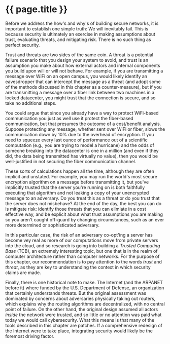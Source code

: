 # {{ page.title }}

Before we address the how's and why's of building secure networks,
it is important to establish one simple truth: We will inevitably fail.
This is because security is ultimately an exercise in making assumptions
about trust, evaluating threats, and mitigating risk. There is no such
thing as perfect security.

Trust and threats are two sides of the same coin. A threat is a potential
failure scenario that you design your system to avoid, and trust is an
assumption you make about how external actors and internal components
you build upon will or will not behave. For example, if you are transmitting
a message over WiFi on an open campus, you would likely identify an
eavesdropper that can intercept the message as a threat (and adopt some of
the methods discussed in this chapter as a counter-measure), but if you are
transmitting a message over a fiber link between two machines in a locked
datacenter, you might trust that the connection is secure, and so take no
additional steps.

You could argue that since you already have a way to protect WiFi-based
communication you just as well use it protect the fiber-based
communication, but that presumes the outcome of a cost/benefit analysis.
Suppose protecting any message, whether sent over WiFi or fiber, slows the
communication down by 10% due to the overhead of encryption. If you
need to squeeze every last ounce of performance out of a scientific
computation (e.g., you are trying to model a hurricane) and the odds
of someone breaking into the datacenter is one in a million (and even if
they did, the data being transmitted has virtually no value), then you would
be well-justified in not securing the fiber communication channel.

These sorts of calculations happen all the time, although they are often
implicit and unstated. For example, you may run the world's most
secure encryption algorithm on a message before transmitting it, but
you've implicitly trusted that the server you're running on is both faithfully
executing that algorithm and not leaking a copy of your unencrypted
message to an adversary. Do you treat this as a threat or do you trust that
the server does not misbehave? At the end of the day, the best you can
do is mitigate risk: identify those threats that you can elimiate in a cost
effective way, and be explicit about what trust assumptions you are making
so you aren't caught off-guard by changing circumstances, such as an
ever more determined or sophisticated adversary.

In this particular case, the risk of an adversary co-opt'ing a server has
become vey real as more of our computations move from private servers
into the cloud, and so research is going into building a *Trusted Computing
Base* (TCB), an extremely interesting topic, but one that is in the realm of
computer architecture rather than computer networks. For the purpose
of this chapter, our recommendation is to pay attention to the words
*trust* and *threat*, as they are key to understanding the context in which
security claims are made.

Finally, there is one historical note to make. The Internet (and the ARPANET
before it) where funded by the U.S. Department of Defense, an organization that
certainly understands threats. But the original assessment was dominated by
concerns about adversaries physically taking out routers, which explains
why the routing algorithms are decentralized, with no central point of failure.
On the other hand, the original design assumed all actors *inside* the network
were trusted, and so little or no attention was paid what today we would call
cybersecurity. What this means is that many of the tools described in this
chapter are patches. If a comprehensive redesign of the Internet were to take
place, integrating security would likely be the foremost driving factor.
